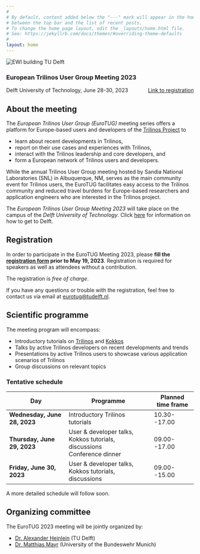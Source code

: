 ```yaml
---
#
# By default, content added below the "---" mark will appear in the home page
# between the top bar and the list of recent posts.
# To change the home page layout, edit the _layouts/home.html file.
# See: https://jekyllrb.com/docs/themes/#overriding-theme-defaults
#
layout: home
---
```


<div class="container">
  <img class="cropped-image none-image" src="https://d2k0ddhflgrk1i.cloudfront.net/_processed_/6/8/csm_diambanner_9db59bcc4a.jpg" alt="EWI building TU Delft"/>
  <div class="text-block delft">
    <h3>European Trilinos User Group Meeting 2023</h3>
    <p>Delft University of Technology, June 28-30, 2023<span style="float:right"><a href="https://forms.gle/6QDrKtrXcTT7Mw819" target="_blank">Link to registration</a></span></p>
  </div>
</div>

## About the meeting

The _European Trilinos User Group (EuroTUG)_ meeting series offers a platform for Europe-based users and developers
of the [Trilinos Project](https://trilinos.github.io) to

- learn about recent developments in Trilinos,
- report on their use cases and experiences with Trilinos,
- interact with the Trilinos leadership and core developers, and
- form a European network of Trilinos users and developers.

While the annual Trilinos User Group meeting hosted by Sandia National Laboratories (SNL) in Albuquerque, NM,
serves as the main community event for Trilinos users,
the EuroTUG facilitates easy access to the Trilinos community and reduced travel burdens for Europe-based researchers and application engineers
who are interested in the Trilinos project.

The *European Trilinos User Group Meeting 2023* will take place on the campus of the *Delft University of Technology*. Click <a href="https://www.delft.com/planning-your-trip/getting-there" target="_blank">here</a> for information on how to get to Delft.

## Registration

In order to participate in the EuroTUG Meeting 2023, please **fill the <a href="https://forms.gle/6QDrKtrXcTT7Mw819" target="_blank">registration form</a> prior to May 19, 2023**. Registration is required for speakers as well as attendees without a contribution.

The registration is *free of charge*.

If you have any questions or trouble with the registration, feel free to contact us via email at [eurotug@tudelft.nl](mailto:eurotug@tudelft.nl).

## Scientific programme

The meeting program will encompass:
- Introductory tutorials on [Trilinos](https://trilinos.github.io/) and [Kokkos](https://kokkos.org/)
- Talks by active Trilinos developers on recent developments and trends
- Presentations by active Trilinos users to showcase various application scenarios of Trilinos
- Group discussions on relevant topics

### Tentative schedule

| Day | Programme | Planned time frame |
| ----------- | ----------- | ----------- |
| **Wednesday, June 28, 2023** | Introductory Trilinos tutorials | 10.30--17.00 |
| **Thursday, June 29, 2023** | User & developer talks, Kokkos tutorials, discussions <br>  Conference dinner | 09.00--17.00 |
| **Friday, June 30, 2023** | User & developer talks, Kokkos tutorials, discussions | 09.00--15.00 |

A more detailed schedule will follow soon.

## Organizing committee

The EuroTUG 2023 meeting will be jointly organized by:

- [Dr. Alexander Heinlein](https://searhein.github.io) (TU Delft)
- [Dr. Matthias Mayr](https://mayrmt.github.io) (University of the Bundeswehr Munich)
